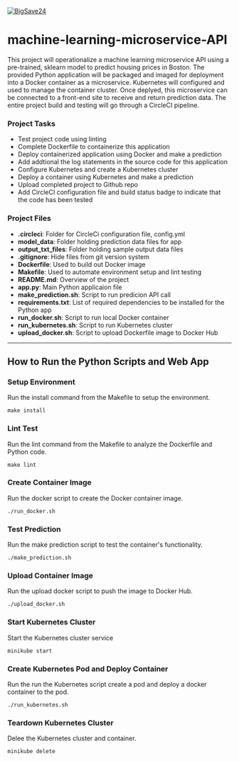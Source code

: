 [![BigSave24](https://circleci.com/gh/BigSave24/machine-learning-microservice-API.svg?style=shield)](https://circleci.com/gh/BigSave24/machine-learning-microservice-API)

# machine-learning-microservice-API

This project will operationalize a machine learning microservice API using a pre-trained, sklearn model to predict housing prices in Boston. The provided Python application will be packaged and imaged for deployment into a Docker container as a microservice. Kubernetes will configured and used to manage the container cluster. Once deplyed, this microservice can be connected to a front-end site to receive and return prediction data. The entire project build and testing will go through a CircleCI pipeline.

### Project Tasks

- Test project code using linting
- Complete Dockerfile to containerize this application
- Deploy containerized application using Docker and make a prediction
- Add addtional the log statements in the source code for this application
- Configure Kubernetes and create a Kubernetes cluster
- Deploy a container using Kubernetes and make a prediction
- Upload completed project to Github repo
- Add CircleCI configuration file and build status badge to indicate that the code has been tested

### Project Files

- **.circleci**: Folder for CircleCi configuration file, config.yml
- **model_data**: Folder holding prediction data files for app
- **output_txt_files**: Folder holding sample output data files
- **.gitignore**: Hide files from git version system
- **Dockerfile**: Used to build out Docker image
- **Makefile**: Used to automate environment setup and lint testing
- **README.md**: Overview of the project
- **app.py**: Main Python applicaion file
- **make_prediction.sh**: Script to run predicion API call
- **requirements.txt**: List of required dependencies to be installed for the Python app
- **run_docker.sh**: Script to run local Docker container
- **run_kubernetes.sh**: Script to run Kubernetes cluster
- **upload_docker.sh**: Script to upload Dockerfile image to Docker Hub

---

## How to Run the Python Scripts and Web App

### Setup Environment

Run the install command from the Makefile to setup the environment.

`make install`

### Lint Test

Run the lint command from the Makefile to analyze the Dockerfile and Python code.

`make lint`

### Create Container Image

Run the docker script to create the Docker container image.

`./run_docker.sh`

### Test Prediction

Run the make prediction script to test the container's functionality.

`./make_prediction.sh`

### Upload Container Image

Run the upload docker script to push the image to Docker Hub.

`./upload_docker.sh`

### Start Kubernetes Cluster

Start the Kubernetes cluster service

`minikube start`

### Create Kubernetes Pod and Deploy Container

Run the run the Kubernetes script create a pod and deploy a docker container to the pod.

`./run_kubernetes.sh`

### Teardown Kubernetes Cluster

Delee the Kubernetes cluster and container.

`minikube delete`
